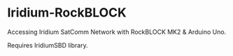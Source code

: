 # Iridium-RockBLOCK
Accessing Iridium SatComm Network with RockBLOCK MK2 &amp; Arduino Uno.

Requires IridiumSBD library.
